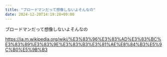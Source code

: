 ```yaml
---
title: "ブロードマンだって想像しないよそんなの"
date: 2024-12-20T14:19:28+09:00
---
```

ブロードマンだって想像しないよそんなの

https://ja.m.wikipedia.org/wiki/%E3%83%96%E3%83%AD%E3%83%BC%E3%83%89%E3%83%9E%E3%83%B3%E3%81%AE%E8%84%B3%E5%9C%B0%E5%9B%B3
